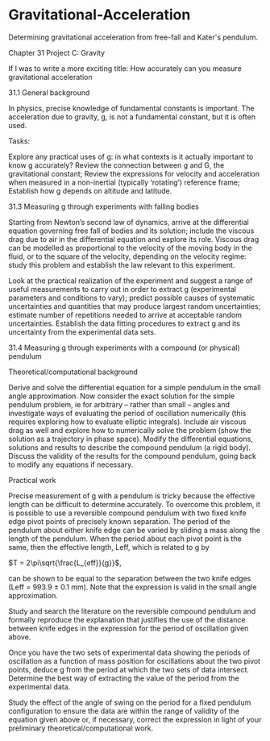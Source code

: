 # Gravitational-Acceleration
Determining gravitational acceleration from free-fall and Kater's pendulum.

Chapter 31 Project C: Gravity

If I was to write a more exciting title: How accurately can you measure gravitational acceleration

31.1 General background

In physics, precise knowledge of fundamental constants is important. The acceleration due to gravity, g, is not a fundamental constant, but it is often used.

Tasks:

Explore any practical uses of g: in what contexts is it actually important to know g accurately?
Review the connection between g and G, the gravitational constant;
Review the expressions for velocity and acceleration when measured in a non-inertial (typically ‘rotating’) reference frame;
Establish how g depends on altitude and latitude.

31.3 Measuring g through experiments with falling bodies

Starting from Newton’s second law of dynamics, arrive at the differential equation governing free fall of bodies and its solution; include the viscous drag due to air in the differential equation and explore its role. Viscous drag can be modelled as proportional to the velocity of the moving body in the fluid, or to the square of the velocity, depending on the velocity regime: study this problem and establish the law relevant to this experiment.

Look at the practical realization of the experiment and suggest a range of useful measurements to carry out in order to extract g (experimental parameters and conditions to vary); predict possible causes of systematic uncertainties and quantities that may produce largest random uncertainties; estimate number of repetitions needed to arrive at acceptable random uncertainties. Establish the data fitting procedures to extract g and its uncertainty from the experimental data sets.

31.4 Measuring g through experiments with a compound (or physical) pendulum

Theoretical/computational background

Derive and solve the differential equation for a simple pendulum in the small angle approximation. Now consider the exact solution for the simple pendulum problem, ie for arbitrary – rather than small – angles and investigate ways of evaluating the period of oscillation numerically (this requires exploring how to evaluate elliptic integrals). Include air viscous drag as well and explore how to numerically solve the problem (show the solution as a trajectory in phase space). Modify the differential equations, solutions and results to describe the compound pendulum (a rigid body). Discuss the validity of the results for the compound pendulum, going back to modify any equations if necessary.

Practical work

Precise measurement of g with a pendulum is tricky because the effective length can be difficult to determine accurately. To overcome this problem, it is possible to use a reversible compound pendulum with two fixed knife edge pivot points of precisely known separation. The period of the pendulum about either knife edge can be varied by sliding a mass along the length of the pendulum. When the period about each pivot point is the same, then the effective length, Leff, which is related to g by

$T = 2\pi\sqrt{\frac{L_{eff}}{g}}$,
 
can be shown to be equal to the separation between the two knife edges (Leff = 993.9 ± 0.1 mm). Note that the expression is valid in the small angle approximation.

Study and search the literature on the reversible compound pendulum and formally reproduce the explanation that justifies the use of the distance between knife edges in the expression for the period of oscillation given above.

Once you have the two sets of experimental data showing the periods of oscillation as a function of mass position for oscillations about the two pivot points, deduce g from the period at which the two sets of data intersect. Determine the best way of extracting the value of the period from the experimental data.

Study the effect of the angle of swing on the period for a fixed pendulum configuration to ensure the data are within the range of validity of the equation given above or, if necessary, correct the expression in light of your preliminary theoretical/computational work.
